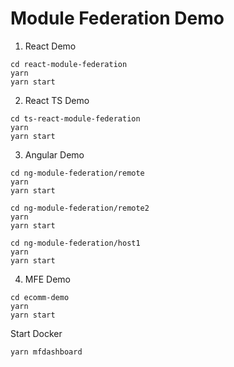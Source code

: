 # Module Federation Demo

1. React Demo
```console
cd react-module-federation
yarn
yarn start
```
2. React TS Demo
```console
cd ts-react-module-federation
yarn
yarn start
```
3. Angular Demo
```console
cd ng-module-federation/remote
yarn
yarn start

cd ng-module-federation/remote2
yarn
yarn start

cd ng-module-federation/host1
yarn
yarn start
```
4. MFE Demo
```console
cd ecomm-demo
yarn
yarn start
```

Start Docker
```console
yarn mfdashboard
```
